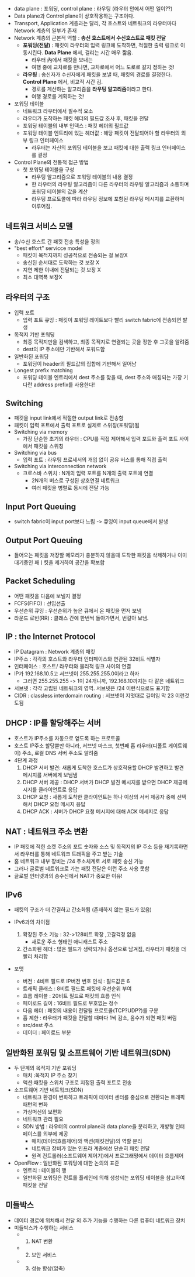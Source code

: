 - data plane : 포워딩, control plane : 라우팅 (라우터 안에서 어떤 일이??)
-  Data plane과 Control plane이 상호작용하는 구조이다.
- Transport, Application 계층과는 달리, 각 호스트와 네트워크의 라우터마다 Network 계층의 일부가 존재
- Network 계층의 근본적 역할 : **송신 호스트에서 수신호스트로 패킷 전달**
	- **포워딩(전달)** : 패킷이 라우터의 입력 링크에 도착하면, 적절한 출력 링크로 이동시킨다. **Data Plane** 에서, 걸리는 시간 매우 짧음.
		- 라우터 內에서 패킷을 보내는 
		- 여행 중에 교차로를 만나면, 교차로에서 어느 도로로 갈지 정하는 것!
	- **라우팅** : 송신자가 수신자에게 패킷을 보낼 때, 패킷의 경로를 결정한다. **Control Plane** 에서, 비교적 시간 김.
		- 경로를 계산하는 알고리즘을 **라우팅 알고리즘**이라고 한다.
		- 여행 경로를 계획하는 것!
- 포워딩 테이블
	- 네트워크 라우터에서 필수적 요소
	- 라우터가 도착하는 패킷 헤더의 필드값 조사 후, 패킷을 전달
	- 포워딩 테이블의 내부 인덱스 : 패킷 헤더의 필드값
	- 포워딩 테이블 엔트리에 있는 헤더값 : 해당 패킷이 전달되어야 할 라우터의 외부 링크 인터페이스
		- 라우터는 자신의 포워딩 테이블을 보고 패킷에 대한 출력 링크 인터페이스를 결정
- Control Plane의 전통적 접근 방법
	- 첫 포워딩 테이블을 구성
		- 라우팅 알고리즘으로 포워딩 테이블의 내용 결정
		- 한 라우터의 라우팅 알고리즘이 다른 라우터의 라우팅 알고리즘과 소통하며 포워딩 테이블의 값을 계산
		- 라우팅 프로토콜에 따라 라우팅 정보에 포함된 라우팅 메시지를 교환하며 이루어짐.
## 네트워크 서비스 모델
- 송/수신 호스트 간 패킷 전송 특성을 정의
- "best effort" servicce model
	- 패킷이 목적지까지 성공적으로 전송되는 걸 보장X
	- 송신된 순서대로 도착하는 것 보장 X
	- 지연 제한 이내에 전달되는 것 보장 X
	- 최소 대역폭 보장X

## 라우터의 구조
- 입력 포트
	- 입력 포트 큐잉 : 패킷이 포워딩 레이트보다 빨리 switch fabric에 전송되면 발생
- 목적지 기반 포워딩
	- 최종 목적지만을 검색하고, 최종 목적지로 연결되는 곳을 정한 후 그곳을 알려줌
	- dest의 IP 주소에만 기반해서 포워드함
- 일반화된 포워딩
	- 포워딩이 header의 필드값의 집합에 기반해서 일어남
- Longest prefix matching
	- 포워딩 테이블 엔트리에서 dest 주소를 찾을 때, dest 주소와 매칭되는 가장 기다란 address prefix를 사용한다!

## Switching
- 패킷을 input link에서 적절한 output link로 전송함
- 패킷이 입력 포트에서 출력 포트로 실제로 스위칭(포워딩)됨
- Switching via memory
	- 가장 단순한 초기의 라우터 : CPU를 직접 제어해서 입력 포트와 출력 포트 사이에서 패킷을 스위칭
- Switching via bus
	- 입력 포트 : 라우팅 프로세서의 개입 없이 공유 버스를 통해 직접 출력
- Switching via interconnection network
	- 크로스바 스위치 : N개의 입력 포트를 N개의 출력 포트에 연결
		- 2N개의 버스로 구성된 상호연결 네트워크
		- 여러 패킷을 병렬로 동시에 전달 가능

## Input Port Queuing
 - switch fabric이 input port보다 느림 -> 큐잉이 input queue에서 발생
## Output Port Queuing
- 들어오는 패킷을 저장할 메모리가 충분하지 않을때 도착한 패킷을 삭제하거나 이미 대기중인 패ㅣ킷을 제거하여 공간을 확보함

## Packet Scheduling
 - 어떤 패킷을 다음에 보낼지 결정
 - FCFS(FIFO) : 선입선출
 - 우선순위 큐잉 : 우선순위가 높은 큐에서 온 패킷을 먼저 보냄
 - 라운드 로빈(RR) : 클래스 간에 한번씩 돌아가면서, 번갈아 보냄.
## IP : the Internet Protocol
- IP Datagram : Network 계층의 패킷
- IP주소 : 각각의 호스트와 라우터 인터페이스와 연관된 32비트 식별자
- 인터페이스 : 호스트/ 라우터와 물리적 링크 사이의 연결
- IP가 192.168.10.5고 서브넷이 255.255.255.0이라고 하자
	- 그러면 255.255.255 -> 1이 24개니까, 192.168.10까지는 다 같은 네트워크
- 서브넷 : 각각 고립된 네트워크의 영역. 서브넷은 /24 이런식으로도 표기함
- CIDR : classless interdomain routing : 서브넷이 지멋대로 길이임 막 23 이런것도됨

## DHCP : IP를 할당해주는 서버
- 호스트가 IP주소를 자동으로 얻도록 하는 프로토콜
- 호스트 IP주소 할당뿐만 아니라, 서브넷 마스크, 첫번째 홉 라우터(디폴트 게이트웨이) 주소, 로컬 DNS 서버 주소도 알려줌
- 4단계 과정
	1. DHCP 서버 발견: 새롭게 도착한 호스트가 상호작용할 DHCP 발견하고 발견 메시지를 서버에게 보냄냄
	2. DHCP 서버 제공 : DHCP 서버가 DHCP 발견 메시지를 받으면 DHCP 제공메시지를 클라이언트로 응답
	3. DHCP 요청 : 새롭게 도착한 클라이언트는 하나 이상의 서버 제공자 중에 선택해서 DHCP 요청 메시지 응답
	4. DHCP ACK : 서버가 DHCP 요청 메시지에 대해 ACK 메세지로 응답

## NAT : 네트워크 주소 변환

- IP 패킷에 적힌 소켓 주소의 포트 숫자와 소스 및 목적지의 IP 주소 등을 재기록하면서 라우터를 통해 네트워크 트래픽을 주고 받는 기술
- 홈 네트워크 내부 장비는 /24 주소체계로 서로 패킷 송신 가능
- 그러나 글로벌 네트워크로 가는 패킷 전달은 이런 주소 사용 못함
- 글로벌 인터넷과의 송수신에서 NAT가 중요한 이유!

## IPv6

- 패킷의 구조가 더 간결하고 간소화됨 (존재하지 않는 필드가 있음)
- IPv6과의 차이점
	1. 확장된 주소 기능 : 32->128비트 확장 ,고갈걱정 없음
		- 새로운 주소 형태인 애니캐스트 주소
	2. 간소화된 헤더 : 많은 필드가 생략되거나 옵션으로 남겨짐, 라우터가 패킷을 더 빨리 처리함
		
- 포맷
	- 버전 : 4비트 필드로 IP버전 번호 인식 : 필드값은 6
	- 트래픽 클래스 : 8비트 필드로 패킷에 우선순위 부여
	- 흐름 레이블 : 20비트 필드로 패킷의 흐름 인식
	- 페이로드 길이 : 16비트 필드로 부호없는 정수
	- 다음 헤더 : 패킷의 내용이 전달될 프로토콜(TCP?UDP?)를 구분
	- 홉 제한 : 라우터가 패킷을 전달할 때마다 1씩 감소, 음수가 되면 패킷 버림
	- src/dest 주소
	- 데이터 : 페이로드 부분

## 일반화된 포워딩 및 소프트웨어 기반 네트워크(SDN)

- 두 단계의 목적지 기반 포워딩
	- 매치 :목적지 IP 주소 찾기
	- 액션:패킷을 스위치 구조로 지정된 출력 포트로 전송
- 소프트웨어 기반 네트워크(SDN)
	- 네트워크 환경이 변화하고 트래픽이 데이터 센터를 중심으로 전환되는 트래픽 패턴의 변화
	- 가상머신의 보편화
	- 네트워크 관리 필요
	- SDN 방법 : 라우터의 control plane과 data plane을 분리하고, 개방형 인터페이스를 외부에 제공
		- 매치(데이터흐름제어)와 액션(패킷전달)의 역할 분리
		- 네트워크 장비가 있는 인프라 계층에선 단순히 패킷 전달
		- 원격 컨트롤러(소프트웨어 제어기)에서 프로그래밍에서 데이터 흐름제어
- OpenFlow : 일반화된 포워딩에 대한 논의의 표준
	- 엔트리 : 테이블의 행
	- 일반화된 포워딩은 컨트롤 플레인에 의해 생성되는 포워딩 테이블을 참고하여 패킷을 전달

## 미들박스

- 데이터 경로에 위치해서 전달 외 추가 기능을 수행하는 다른 컴퓨터 네트워크 장치
- 미들박스가 수행하는 서비스
	- 1. NAT 변환
	- 2. 보안 서비스
	- 3. 성능 향상(압축)